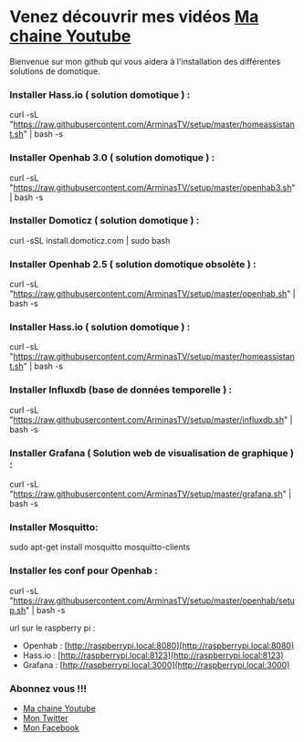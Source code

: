# Venez découvrir mes vidéos [Ma chaine Youtube](https://www.youtube.com/channel/UCLoLYGnh66x9cMee-qBi3XQ/)

Bienvenue sur mon github qui vous aidera à l'installation des différentes solutions de domotique.

### Installer Hass.io ( solution domotique ) : 
curl -sL "https://raw.githubusercontent.com/ArminasTV/setup/master/homeassistant.sh" | bash -s

### Installer Openhab 3.0 ( solution domotique ) : 
curl -sL "https://raw.githubusercontent.com/ArminasTV/setup/master/openhab3.sh" | bash -s

### Installer Domoticz ( solution domotique ) : 
curl -sSL install.domoticz.com | sudo bash

### Installer Openhab 2.5 ( solution domotique obsolète ) : 
curl -sL "https://raw.githubusercontent.com/ArminasTV/setup/master/openhab.sh" | bash -s

### Installer Hass.io ( solution domotique ) : 
curl -sL "https://raw.githubusercontent.com/ArminasTV/setup/master/homeassistant.sh" | bash -s

### Installer Influxdb (base de données temporelle ) : 
curl -sL "https://raw.githubusercontent.com/ArminasTV/setup/master/influxdb.sh" | bash -s

### Installer Grafana ( Solution web de visualisation de graphique ) : 
curl -sL "https://raw.githubusercontent.com/ArminasTV/setup/master/grafana.sh" | bash -s

### Installer Mosquitto: 
sudo apt-get install mosquitto mosquitto-clients

### Installer les conf pour Openhab : 
curl -sL "https://raw.githubusercontent.com/ArminasTV/setup/master/openhab/setup.sh" | bash -s

url sur le raspberry pi : 
* Openhab   : [http://raspberrypi.local:8080](http://raspberrypi.local:8080)
* Hass.io   : [http://raspberrypi.local:8123](http://raspberrypi.local:8123)
* Grafana   : [http://raspberrypi.local:3000](http://raspberrypi.local:3000)

### Abonnez vous !!!
* [Ma chaine Youtube](https://www.youtube.com/channel/UCLoLYGnh66x9cMee-qBi3XQ/)
* [Mon Twitter](https://twitter.com/ArminasTV)
* [Mon Facebook](https://www.facebook.com/ArminasTV)
